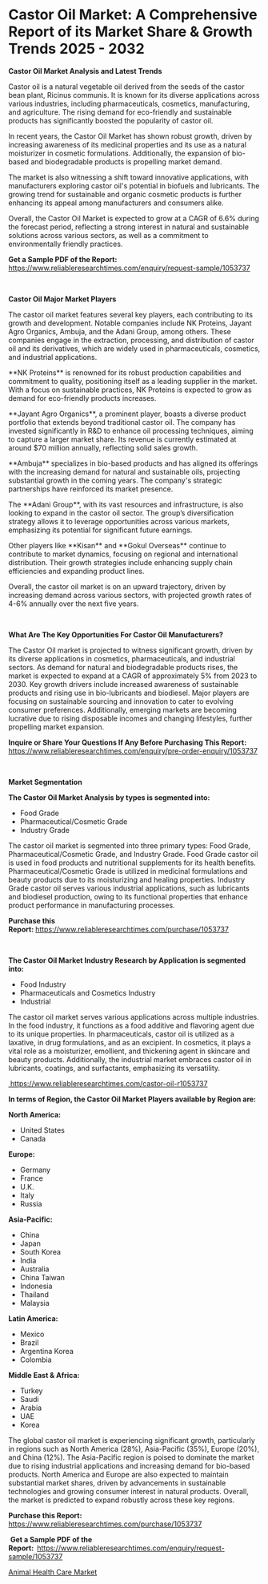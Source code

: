 <p><h1>Castor Oil Market: A Comprehensive Report of its Market Share & Growth Trends 2025 - 2032</h1></p><p><strong>Castor Oil Market Analysis and Latest Trends</strong></p>
<p><p>Castor oil is a natural vegetable oil derived from the seeds of the castor bean plant, Ricinus communis. It is known for its diverse applications across various industries, including pharmaceuticals, cosmetics, manufacturing, and agriculture. The rising demand for eco-friendly and sustainable products has significantly boosted the popularity of castor oil. </p><p>In recent years, the Castor Oil Market has shown robust growth, driven by increasing awareness of its medicinal properties and its use as a natural moisturizer in cosmetic formulations. Additionally, the expansion of bio-based and biodegradable products is propelling market demand. </p><p>The market is also witnessing a shift toward innovative applications, with manufacturers exploring castor oil's potential in biofuels and lubricants. The growing trend for sustainable and organic cosmetic products is further enhancing its appeal among manufacturers and consumers alike. </p><p>Overall, the Castor Oil Market is expected to grow at a CAGR of 6.6% during the forecast period, reflecting a strong interest in natural and sustainable solutions across various sectors, as well as a commitment to environmentally friendly practices.</p></p>
<p><strong>Get a Sample PDF of the Report:&nbsp;</strong> <a href="https://www.reliableresearchtimes.com/enquiry/request-sample/1053737?utm_campaign=2205&utm_medium=2&utm_source=Github&utm_content=ia&utm_term=08032025&utm_id=castor-oil">https://www.reliableresearchtimes.com/enquiry/request-sample/1053737</a></p>
<p>&nbsp;</p>
<p><strong>Castor Oil Major Market Players</strong></p>
<p><p>The castor oil market features several key players, each contributing to its growth and development. Notable companies include NK Proteins, Jayant Agro Organics, Ambuja, and the Adani Group, among others. These companies engage in the extraction, processing, and distribution of castor oil and its derivatives, which are widely used in pharmaceuticals, cosmetics, and industrial applications.</p><p>**NK Proteins** is renowned for its robust production capabilities and commitment to quality, positioning itself as a leading supplier in the market. With a focus on sustainable practices, NK Proteins is expected to grow as demand for eco-friendly products increases.</p><p>**Jayant Agro Organics**, a prominent player, boasts a diverse product portfolio that extends beyond traditional castor oil. The company has invested significantly in R&D to enhance oil processing techniques, aiming to capture a larger market share. Its revenue is currently estimated at around $70 million annually, reflecting solid sales growth.</p><p>**Ambuja** specializes in bio-based products and has aligned its offerings with the increasing demand for natural and sustainable oils, projecting substantial growth in the coming years. The company's strategic partnerships have reinforced its market presence.</p><p>The **Adani Group**, with its vast resources and infrastructure, is also looking to expand in the castor oil sector. The group’s diversification strategy allows it to leverage opportunities across various markets, emphasizing its potential for significant future earnings.</p><p>Other players like **Kisan** and **Gokul Overseas** continue to contribute to market dynamics, focusing on regional and international distribution. Their growth strategies include enhancing supply chain efficiencies and expanding product lines.</p><p>Overall, the castor oil market is on an upward trajectory, driven by increasing demand across various sectors, with projected growth rates of 4-6% annually over the next five years.</p></p>
<p>&nbsp;</p>
<p><strong>What Are The Key Opportunities For Castor Oil Manufacturers?</strong></p>
<p><p>The Castor Oil market is projected to witness significant growth, driven by its diverse applications in cosmetics, pharmaceuticals, and industrial sectors. As demand for natural and biodegradable products rises, the market is expected to expand at a CAGR of approximately 5% from 2023 to 2030. Key growth drivers include increased awareness of sustainable products and rising use in bio-lubricants and biodiesel. Major players are focusing on sustainable sourcing and innovation to cater to evolving consumer preferences. Additionally, emerging markets are becoming lucrative due to rising disposable incomes and changing lifestyles, further propelling market expansion.</p></p>
<p><strong>Inquire or Share Your Questions If Any Before Purchasing This Report:</strong> <a href="https://www.reliableresearchtimes.com/enquiry/pre-order-enquiry/1053737?utm_campaign=2205&utm_medium=2&utm_source=Github&utm_content=ia&utm_term=08032025&utm_id=castor-oil">https://www.reliableresearchtimes.com/enquiry/pre-order-enquiry/1053737</a></p>
<p>&nbsp;</p>
<p><strong>Market Segmentation</strong></p>
<p><strong>The Castor Oil Market Analysis by types is segmented into:</strong></p>
<p><ul><li>Food Grade</li><li>Pharmaceutical/Cosmetic Grade</li><li>Industry Grade</li></ul></p>
<p><p>The castor oil market is segmented into three primary types: Food Grade, Pharmaceutical/Cosmetic Grade, and Industry Grade. Food Grade castor oil is used in food products and nutritional supplements for its health benefits. Pharmaceutical/Cosmetic Grade is utilized in medicinal formulations and beauty products due to its moisturizing and healing properties. Industry Grade castor oil serves various industrial applications, such as lubricants and biodiesel production, owing to its functional properties that enhance product performance in manufacturing processes.</p></p>
<p><strong>Purchase this Report:&nbsp;</strong><a href="https://www.reliableresearchtimes.com/purchase/1053737?utm_campaign=2205&utm_medium=2&utm_source=Github&utm_content=ia&utm_term=08032025&utm_id=castor-oil">https://www.reliableresearchtimes.com/purchase/1053737</a></p>
<p>&nbsp;</p>
<p><strong>The Castor Oil Market Industry Research by Application is segmented into:</strong></p>
<p><ul><li>Food Industry</li><li>Pharmaceuticals and Cosmetics Industry</li><li>Industrial</li></ul></p>
<p><p>The castor oil market serves various applications across multiple industries. In the food industry, it functions as a food additive and flavoring agent due to its unique properties. In pharmaceuticals, castor oil is utilized as a laxative, in drug formulations, and as an excipient. In cosmetics, it plays a vital role as a moisturizer, emollient, and thickening agent in skincare and beauty products. Additionally, the industrial market embraces castor oil in lubricants, coatings, and surfactants, emphasizing its versatility.</p></p>
<p><a href="https://www.reliableresearchtimes.com/castor-oil-r1053737?utm_campaign=2205&utm_medium=2&utm_source=Github&utm_content=ia&utm_term=08032025&utm_id=castor-oil">&nbsp;https://www.reliableresearchtimes.com/castor-oil-r1053737</a></p>
<p><strong>In terms of Region, the Castor Oil Market Players available by Region are:</strong></p>
<p>
    <p> <strong> North America: </strong>
        <ul>
            <li>United States</li>
            <li>Canada</li>
        </ul>
        </p> 
    <p> <strong> Europe: </strong>
        <ul>
            <li>Germany</li>
            <li>France</li>
            <li>U.K.</li>
            <li>Italy</li>
            <li>Russia</li>
        </ul>
        </p> 
    <p> <strong> Asia-Pacific: </strong>
        <ul>
            <li>China</li>
            <li>Japan</li>
            <li>South Korea</li>
            <li>India</li>
            <li>Australia</li>
            <li>China Taiwan</li>
            <li>Indonesia</li>
            <li>Thailand</li>
            <li>Malaysia</li>
        </ul>
        </p> 
    <p> <strong> Latin America: </strong>
        <ul>
            <li>Mexico</li>
            <li>Brazil</li>
            <li>Argentina Korea</li>
            <li>Colombia</li>
        </ul>
        </p> 
    <p> <strong> Middle East & Africa: </strong>
        <ul>
            <li>Turkey</li>
            <li>Saudi</li>
            <li>Arabia</li>
            <li>UAE</li>
            <li>Korea</li>
        </ul>
    </p>
    </p>
<p><p>The global castor oil market is experiencing significant growth, particularly in regions such as North America (28%), Asia-Pacific (35%), Europe (20%), and China (12%). The Asia-Pacific region is poised to dominate the market due to rising industrial applications and increasing demand for bio-based products. North America and Europe are also expected to maintain substantial market shares, driven by advancements in sustainable technologies and growing consumer interest in natural products. Overall, the market is predicted to expand robustly across these key regions.</p></p>
<p><strong>Purchase this Report: </strong><a href="https://www.reliableresearchtimes.com/purchase/1053737?utm_campaign=2205&utm_medium=2&utm_source=Github&utm_content=ia&utm_term=08032025&utm_id=castor-oil">https://www.reliableresearchtimes.com/purchase/1053737</a></p>
<p>&nbsp;<strong>Get a Sample PDF of the Report:&nbsp;&nbsp;</strong><a href="https://www.reliableresearchtimes.com/enquiry/request-sample/1053737?utm_campaign=2205&utm_medium=2&utm_source=Github&utm_content=ia&utm_term=08032025&utm_id=castor-oil">https://www.reliableresearchtimes.com/enquiry/request-sample/1053737</a></p>
<p><strong></strong></p>
<p><p><a href="https://github.com/SanjidaKhan901/Market-Research-Report-List-1/blob/main/animal-health-care-market.md?utm_campaign=2205&utm_medium=2&utm_source=Github&utm_content=ia&utm_term=08032025&utm_id=castor-oil">Animal Health Care Market</a></p></p>